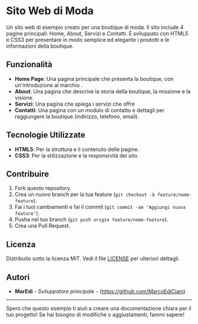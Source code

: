 # Sito Web di Moda
Un sito web di esempio creato per una boutique di moda. Il sito include 4 pagine principali: Home, About, Servizi e Contatti.
È sviluppato con HTML5 e CSS3 per presentare in modo semplice ed elegante i prodotti e le informazioni della boutique.

## Funzionalità
- **Home Page**: Una pagina principale che presenta la boutique, con un'introduzione al marchio .
- **About**: Una pagina che descrive la storia della boutique, la missione e la visione.
- **Servizi**: Una pagina che spiega i servizi che offre
- **Contatti**: Una pagina con un modulo di contatto e dettagli per raggiungere la boutique (indirizzo, telefono, email).

## Tecnologie Utilizzate
- **HTML5**: Per la struttura e il contenuto delle pagine.
- **CSS3**: Per la stilizzazione e la responsività del sito.

## Contribuire

1. Fork questo repository.
2. Crea un nuovo branch per la tua feature (`git checkout -b feature/nome-feature`).
3. Fai i tuoi cambiamenti e fai il commit (`git commit -am 'Aggiungi nuova feature'`).
4. Pusha nel tuo branch (`git push origin feature/nome-feature`).
5. Crea una Pull Request.

## Licenza

Distribuito sotto la licenza MIT. Vedi il file [LICENSE](LICENSE) per ulteriori dettagli.

## Autori

- **MarEdi** - *Sviluppatore principale* - (https://github.com/MarcoEdiCiani)

---

Spero che questo esempio ti aiuti a creare una documentazione chiara per il tuo progetto! Se hai bisogno di modifiche o aggiustamenti, fammi sapere!
